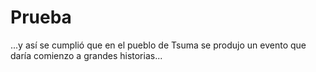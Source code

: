 # Prueba
...y así se cumplió que en el pueblo de Tsuma se produjo un evento que daría comienzo a grandes historias...
